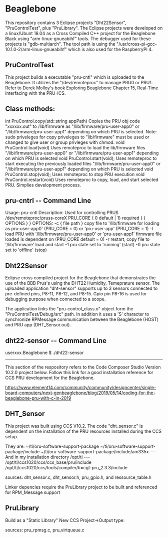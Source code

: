 # Beaglebone
This repository contains 3 Eclipse projects "Dht22Sensor", "PruControlTest", plus "PruLibrary".  The Eclipse projects were developed on a linux/Ubunt 18.04 as a Cross Compiled C++ project for the Beaglebone Black using "arm-linux-gnueabihf" tools.  The debugger used for these projects is "gdb-multiarch".  The tool path is using the "/usr/cross-pi-gcc-10.1.0-2/arm-linux-gnueabihf" which is also used for the RaspberryPI 4.

PruControlTest
--------------
This project builds a executable "pru-cntl" which is uploaded to the Beaglebone.  It utilizes the "/dev/remoteproc" to manage PRU0 or PRU1.  Refer to Derek Molloy's book Exploring Beaglebone Chapter 15, Real-Time Interfacing with the PRU-ICS.

Class methods:
-------------------------------------------
int PruControl.copy(std::string appPath)
  Copies the PRU obj code "xxxxxx.out" to /lib/firmware as "/lib/firmware/pru-user-app0" or "/lib/firmware/pru-user-app1" depending on which PRU is selected.
  Note: sudo priveleges for copy priveleges to "lib/firmware" must be used or changed to give user or group privleges with chmod.
void PruControl.load(void)
  Uses remoteproc to load the lib/firmware files "/lib/firmware/pru-user-app0" or "/lib/firmware/pru-user-app1"  depending on which PRU is selected
void PruControl.start(void);
  Uses remoteproc to start executing the previously loaded files "/lib/firmware/pru-user-app0" or "/lib/firmware/pru-user-app1"  depending on which PRU is selected
void PruControl.stop(void);
  Uses remoteproc to stop PRU execution
void PruControl.restart(void)
  Uses remoteproc to copy, load, and start selected PRU. Simplies development process.
  
pru-cntrl -- Command Line
------------
 Usage: pru-cntl
	Description: Used for controlling PRUS /dev/remoteproc/pruss-coreX
         PRU_CORE { 0 default | 1} required { { OPTIONS } }
         OPTIONS:
		-c  { file path } copy file to '/lib/firmware for loading as
		    pru-user-app0' (PRU_CORE = 0) or 'pru-user-app' (PRU_CORE = 1)
		-l  load PRU with '/lib/firmware/pru-user-app0' or 'pru-user-app1'
		    firmware file loaded is dependent on (PRU_CORE default = 0)
		 -r  restart, copy file to '/lib/firmware' load and start
		 -1  pru state set to 'running' (start)
		 -0  pru state set to 'offline' (stop)

Dht22Sensor
-----------------------------------
Eclipse cross compiled project for the Beaglebone that demonstrates the use of the BBB Prus's using the DHT22 Humidity, Temeprature sensor.  The  uploaded application "dht-sensor" supports up to 3 sensors connected to pre-defined pins, P8-11, P8-12, and P8-15.  Gpio pin P8-16 is used for debugging purpose when connected to a scope.

The application links the "pru-control_class.o" object form the "PruControlTest/Debug/src" path.  In addition it uses a 'S' character to synchronize RPMessage communication between the Beaglebone (HOST) and PRU app (DHT_Sensor.out).

dht22-sensor -- Command Line
-----------------------------------
userxxx.Beaglebone $ ./dht22-sensor

*************************************************************************************************************************************************
This section of the respository refers to the Code Composer Studio Version 10.2.0 project below. 
Follow this link for a good installation reference for CCS PRU development for the Beaglebone.

https://www.element14.com/community/community/designcenter/single-board-computers/next-genbeaglebone/blog/2019/05/14/coding-for-the-beaglebone-pru-with-c-in-2019

DHT_Sensor
--------------------------------------------------
This project was built using CCS V10.2. The code "dht_sensor.c" is dependent on the installation of the PRU resources installed during the CCS setup.

They are:
~/ti/oru-software-support-package
~/ti/oru-software-support-package/include
~/ti/oru-software-support-package/include/am335x
        --- And in my installation directory /opt/ti ---
/opt/ti/ccs1020/ccs/ccs_base/pru/include
/opt/ti/ccs1020/ccs/tools/compiler/ti=cgt-pru_2.3.3/include

  sources: dht_sensor.c, dht_sensor.h, pru_gpio.h, and ressource_table.h
  
Linker depencies require the PruLibrary project to be built and referenced for RPM_Message support

PruLibrary
-------------------------------
Build as a "Static Library" New CCS Project->Output type:

  sources: pru_rpmsg.c, pru_virtqueue.c
  

        
        

